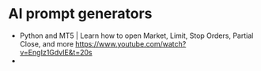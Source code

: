 # AI prompt generators
- Python and MT5 | Learn how to open Market, Limit, Stop Orders, Partial Close, and more
https://www.youtube.com/watch?v=EngIz1GdvIE&t=20s
- 
